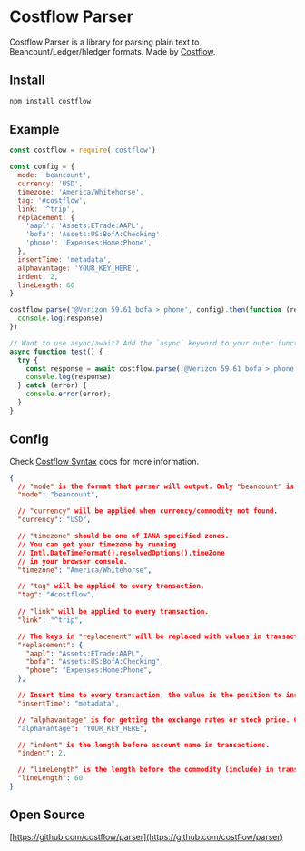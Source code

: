 # Costflow Parser

Costflow Parser is a library for parsing plain text to Beancount/Ledger/hledger formats. Made by [Costflow](https://www.costflow.io/).


## Install

```sh
npm install costflow
```


## Example

```javascript
const costflow = require('costflow')

const config = {
  mode: 'beancount',
  currency: 'USD',
  timezone: 'America/Whitehorse',
  tag: '#costflow',
  link: '^trip',
  replacement: {
    'aapl': 'Assets:ETrade:AAPL',
    'bofa': 'Assets:US:BofA:Checking',
    'phone': 'Expenses:Home:Phone',
  },
  insertTime: 'metadata',
  alphavantage: 'YOUR_KEY_HERE',
  indent: 2,
  lineLength: 60
}

costflow.parse('@Verizon 59.61 bofa > phone', config).then(function (response) {
  console.log(response)
})

// Want to use async/await? Add the `async` keyword to your outer function/method.
async function test() {
  try {
    const response = await costflow.parse('@Verizon 59.61 bofa > phone', config)
    console.log(response);
  } catch (error) {
    console.error(error);
  }
}
```



## Config

Check [Costflow Syntax](https://docs.costflow.io/costflow-syntax/en#general-rules) docs for more information.



```json
{
  // "mode" is the format that parser will output. Only "beancount" is available in current syntax version.
  "mode": "beancount",

  // "currency" will be applied when currency/commodity not found.
  "currency": "USD",

  // "timezone" should be one of IANA-specified zones.
  // You can get your timezone by running
  // Intl.DateTimeFormat().resolvedOptions().timeZone
  // in your browser console.
  "timezone": "America/Whitehorse",

  // "tag" will be applied to every transaction.
  "tag": "#costflow",
  
  // "link" will be applied to every transaction.
  "link": "^trip",

  // The keys in "replacement" will be replaced with values in transactions.
  "replacement": {
    "aapl": "Assets:ETrade:AAPL",
    "bofa": "Assets:US:BofA:Checking",
    "phone": "Expenses:Home:Phone",
  },

  // Insert time to every transaction, the value is the position to insert.
  "insertTime": "metadata",

  // "alphavantage" is for getting the exchange rates or stock price. Get your key here https://www.alphavantage.co/support/
  "alphavantage": "YOUR_KEY_HERE",

  // "indent" is the length before account name in transactions.
  "indent": 2,

  // "lineLength" is the length before the commodity (include) in transactions.
  "lineLength": 60
}
```

## Open Source

[https://github.com/costflow/parser](https://github.com/costflow/parser)